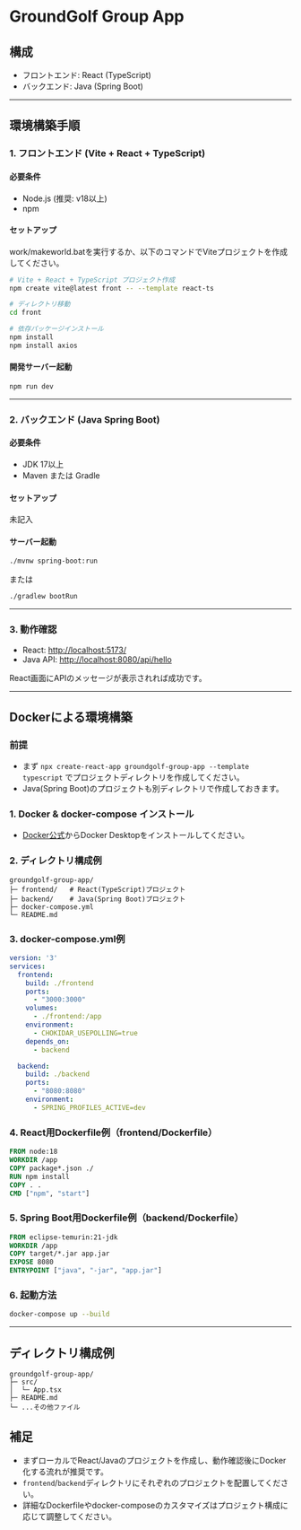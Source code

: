 # GroundGolf Group App

## 構成

- フロントエンド: React (TypeScript)
- バックエンド: Java (Spring Boot)

---

## 環境構築手順

### 1. フロントエンド (Vite + React + TypeScript)

#### 必要条件

- Node.js (推奨: v18以上)
- npm

#### セットアップ

work/makeworld.batを実行するか、以下のコマンドでViteプロジェクトを作成してください。

```bash
# Vite + React + TypeScript プロジェクト作成
npm create vite@latest front -- --template react-ts

# ディレクトリ移動
cd front

# 依存パッケージインストール
npm install
npm install axios
```

#### 開発サーバー起動

```bash
npm run dev
```

---

### 2. バックエンド (Java Spring Boot)

#### 必要条件

- JDK 17以上
- Maven または Gradle

#### セットアップ

未記入

#### サーバー起動

```bash
./mvnw spring-boot:run
```

または

```bash
./gradlew bootRun
```

---

### 3. 動作確認

- React: [http://localhost:5173/](http://localhost:5173/)
- Java API: [http://localhost:8080/api/hello](http://localhost:8080/api/hello)

React画面にAPIのメッセージが表示されれば成功です。

---

## Dockerによる環境構築

### 前提

- まず `npx create-react-app groundgolf-group-app --template typescript` でプロジェクトディレクトリを作成してください。
- Java(Spring Boot)のプロジェクトも別ディレクトリで作成しておきます。

### 1. Docker & docker-compose インストール

- [Docker公式](https://docs.docker.com/get-docker/)からDocker Desktopをインストールしてください。

### 2. ディレクトリ構成例

```
groundgolf-group-app/
├─ frontend/   # React(TypeScript)プロジェクト
├─ backend/    # Java(Spring Boot)プロジェクト
├─ docker-compose.yml
└─ README.md
```

### 3. docker-compose.yml例

```yaml
version: '3'
services:
  frontend:
    build: ./frontend
    ports:
      - "3000:3000"
    volumes:
      - ./frontend:/app
    environment:
      - CHOKIDAR_USEPOLLING=true
    depends_on:
      - backend

  backend:
    build: ./backend
    ports:
      - "8080:8080"
    environment:
      - SPRING_PROFILES_ACTIVE=dev
```

### 4. React用Dockerfile例（frontend/Dockerfile）

```dockerfile
FROM node:18
WORKDIR /app
COPY package*.json ./
RUN npm install
COPY . .
CMD ["npm", "start"]
```

### 5. Spring Boot用Dockerfile例（backend/Dockerfile）

```dockerfile
FROM eclipse-temurin:21-jdk
WORKDIR /app
COPY target/*.jar app.jar
EXPOSE 8080
ENTRYPOINT ["java", "-jar", "app.jar"]
```

### 6. 起動方法

```bash
docker-compose up --build
```

---

## ディレクトリ構成例

```
groundgolf-group-app/
├─ src/
│  └─ App.tsx
├─ README.md
└─ ...その他ファイル
```

## 補足

- まずローカルでReact/Javaのプロジェクトを作成し、動作確認後にDocker化する流れが推奨です。
- `frontend`/`backend`ディレクトリにそれぞれのプロジェクトを配置してください。
- 詳細なDockerfileやdocker-composeのカスタマイズはプロジェクト構成に応じて調整してください。
